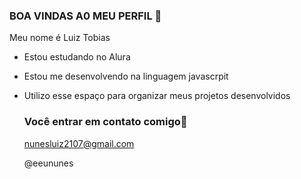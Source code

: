 ### BOA VINDAS A0 MEU PERFIL 🖤
Meu nome é Luiz Tobias
- Estou estudando no Alura
- Estou me desenvolvendo na linguagem javascrpit
- Utilizo esse espaço para organizar meus projetos desenvolvidos

  ### Você entrar em contato comigo📧

  nunesluiz2107@gmail.com
  
  @eeununes
